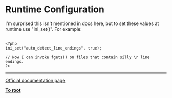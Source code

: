 # Runtime Configuration



I&apos;m surprised this isn&apos;t mentioned in docs here, but to set these values at runtime use "ini_set()". For example:<br><br>

```
<?php
ini_set("auto_detect_line_endings", true);

// Now I can invoke fgets() on files that contain silly \r line endings. 
?>
```
  

---

[Official documentation page](https://www.php.net/manual/en/filesystem.configuration.php)

**[To root](/README.md)**